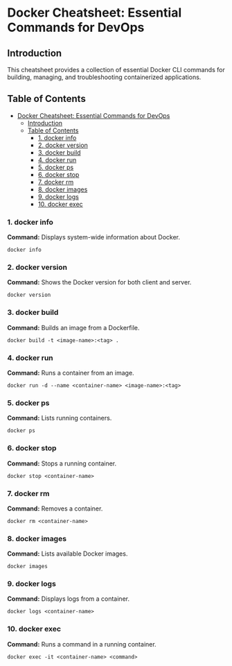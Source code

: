 # Docker Cheatsheet: Essential Commands for DevOps

## Introduction
This cheatsheet provides a collection of essential Docker CLI commands for building, managing, and troubleshooting containerized applications.

## Table of Contents
- [Docker Cheatsheet: Essential Commands for DevOps](#docker-cheatsheet-essential-commands-for-devops)
  - [Introduction](#introduction)
  - [Table of Contents](#table-of-contents)
    - [1. docker info](#1-docker-info)
    - [2. docker version](#2-docker-version)
    - [3. docker build](#3-docker-build)
    - [4. docker run](#4-docker-run)
    - [5. docker ps](#5-docker-ps)
    - [6. docker stop](#6-docker-stop)
    - [7. docker rm](#7-docker-rm)
    - [8. docker images](#8-docker-images)
    - [9. docker logs](#9-docker-logs)
    - [10. docker exec](#10-docker-exec)

<a id="docker-info"></a>
### 1. docker info  
**Command:** Displays system-wide information about Docker.  
```
docker info
```

<a id="docker-version"></a>
### 2. docker version  
**Command:** Shows the Docker version for both client and server.  
```
docker version
```

<a id="docker-build"></a>
### 3. docker build  
**Command:** Builds an image from a Dockerfile.  
```
docker build -t <image-name>:<tag> .
```

<a id="docker-run"></a>
### 4. docker run  
**Command:** Runs a container from an image.  
```
docker run -d --name <container-name> <image-name>:<tag>
```

<a id="docker-ps"></a>
### 5. docker ps  
**Command:** Lists running containers.  
```
docker ps
```

<a id="docker-stop"></a>
### 6. docker stop  
**Command:** Stops a running container.  
```
docker stop <container-name>
```

<a id="docker-rm"></a>
### 7. docker rm  
**Command:** Removes a container.  
```
docker rm <container-name>
```

<a id="docker-images"></a>
### 8. docker images  
**Command:** Lists available Docker images.  
```
docker images
```

<a id="docker-logs"></a>
### 9. docker logs  
**Command:** Displays logs from a container.  
```
docker logs <container-name>
```

<a id="docker-exec"></a>
### 10. docker exec  
**Command:** Runs a command in a running container.  
```
docker exec -it <container-name> <command>
```
